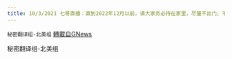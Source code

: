 ```yaml
---
title: 10/3/2021 七哥直播：直到2022年12月以前，请大家务必待在家里，尽量不出门、不旅行
---
```

`秘密翻译组-北美组` [轉載自GNews](https://gnews.org/zh-hans/1571699/)

秘密翻译组-北美组
